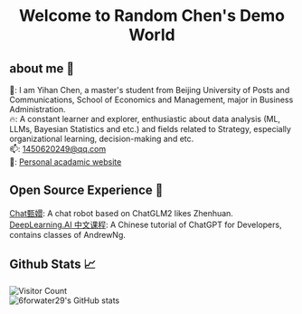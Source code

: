 <h1 align="center">
   Welcome to Random Chen's Demo World
</h1>

## about me 👋
👀: I am Yihan Chen, a master's student from Beijing University of Posts and Communications, School of Economics and Management, major in Business Administration.  
🔥: A constant learner and explorer, enthusiastic about data analysis (ML, LLMs, Bayesian Statistics and etc.) and fields related to Strategy, especially organizational learning, decision-making and etc.  
📫: [1450620249@qq.com](1450620249@qq.com)  
📢: [Personal acadamic website](https://chenyihan.netlify.app/)  

## Open Source Experience 🎏
[Chat甄嬛](https://github.com/LLLM-Lab/xfg-huanhuan): A chat robot based on ChatGLM2 likes Zhenhuan.  
[DeepLearning.AI 中文课程](https://github.com/datawhalechina/prompt-engineering-for-developers): A Chinese tutorial of ChatGPT for Developers, contains classes of AndrewNg.  

## Github  Stats 📈
![Visitor Count](https://profile-counter.glitch.me/6forwater29/count.svg)  
![6forwater29's GitHub stats](https://github-readme-stats.vercel.app/api?username=6forwater29&show_icons=true&theme=tokyonight)
<!--
**6forwater29/6forwater29** is a ✨ _special_ ✨ repository because its `README.md` (this file) appears on your GitHub profile.

Here are some ideas to get you started:

- 🔭 I’m currently working on ...
- 🌱 I’m currently learning ...
- 👯 I’m looking to collaborate on ...
- 🤔 I’m looking for help with ...
- 💬 Ask me about ...
- 📫 How to reach me: ...
- 😄 Pronouns: ...
- ⚡ Fun fact: ...
-->
